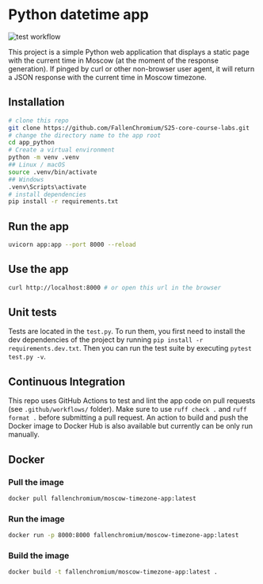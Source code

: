 # Python datetime app

![test workflow](https://github.com/FallenChromium/s25-core-course-labs/actions/workflows/main.yml/badge.svg)

This project is a simple Python web application that displays a static page with the current time in Moscow (at the moment of the response generation). If pinged by curl or other non-browser user agent, it will return a JSON response with the current time in Moscow timezone.

## Installation

```bash
# clone this repo
git clone https://github.com/FallenChromium/S25-core-course-labs.git
# change the directory name to the app root
cd app_python
# Create a virtual environment
python -m venv .venv
## Linux / macOS
source .venv/bin/activate
## Windows
.venv\Scripts\activate
# install dependencies
pip install -r requirements.txt
```

## Run the app

```bash
uvicorn app:app --port 8000 --reload
```

## Use the app

```bash
curl http://localhost:8000 # or open this url in the browser
```

## Unit tests

Tests are located in the `test.py`.
To run them, you first need to install the dev dependencies of the project by running `pip install -r requirements.dev.txt`.
Then you can run the test suite by executing `pytest test.py -v`.

## Continuous Integration

This repo uses GitHub Actions to test and lint the app code on pull requests (see `.github/workflows/` folder). Make sure to use `ruff check .` and `ruff format .` before submitting a pull request. An action to build and push the Docker image to Docker Hub is also available but currently can be only run manually.

## Docker

### Pull the image

```bash
docker pull fallenchromium/moscow-timezone-app:latest
```

### Run the image

```bash
docker run -p 8000:8000 fallenchromium/moscow-timezone-app:latest
```

### Build the image

```bash
docker build -t fallenchromium/moscow-timezone-app:latest .
```
